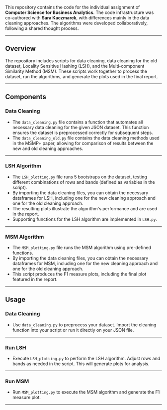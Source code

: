 This repository contains the code for the individual assignment of **Computer Science for Business Analytics**. The code infrastructure was co-authored with **Sara Kaczmarek**, with differences mainly in the data cleaning approaches. The algorithms were developed collaboratively, following a shared thought process.

---

## Overview

The repository includes scripts for data cleaning, data cleaning for the old dataset, Locality Sensitive Hashing (LSH), and the Multi-component Similarity Method (MSM). These scripts work together to process the dataset, run the algorithms, and generate the plots used in the final report.

---

## Components

### **Data Cleaning**
- The `data_cleaning.py` file contains a function that automates all necessary data cleaning for the given JSON dataset. This function ensures the dataset is preprocessed correctly for subsequent steps.
- The `data_cleaning_old.py` file contains the data cleaning methods used in the MSMP+ paper, allowing for comparison of results between the new and old cleaning approaches.

---

### **LSH Algorithm**
- The `LSH_plotting.py` file runs 5 bootstraps on the dataset, testing different combinations of rows and bands (defined as variables in the script). 
- By importing the data cleaning files, you can obtain the necessary dataframes for LSH, including one for the new cleaning approach and one for the old cleaning approach.
- The resulting plots illustrate the algorithm's performance and are used in the report.
- Supporting functions for the LSH algorithm are implemented in `LSH.py`.

---

### **MSM Algorithm**
- The `MSM_plotting.py` file runs the MSM algorithm using pre-defined functions.
- By importing the data cleaning files, you can obtain the necessary dataframes for MSM, including one for the new cleaning approach and one for the old cleaning approach.
- This script produces the F1 measure plots, including the final plot featured in the report.

---

## Usage

### **Data Cleaning**
- Use `data_cleaning.py` to preprocess your dataset. Import the cleaning function into your script or run it directly on your JSON file.

---

### **Run LSH**
- Execute `LSH_plotting.py` to perform the LSH algorithm. Adjust rows and bands as needed in the script. This will generate plots for analysis.

---

### **Run MSM**
- Run `MSM_plotting.py` to execute the MSM algorithm and generate the F1 measure plot.

---

